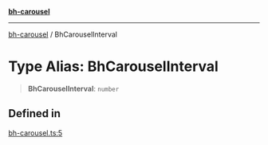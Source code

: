 [**bh-carousel**](../README.md)

---

[bh-carousel](../globals.md) / BhCarouselInterval

# Type Alias: BhCarouselInterval

> **BhCarouselInterval**: `number`

## Defined in

[bh-carousel.ts:5](https://github.com/ctorgalson/bh-carousel/blob/281ae882d6b0a1ff7c9e4f86a4b9630a89598289/src/bh-carousel.ts#L5)
